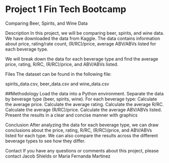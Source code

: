 # Project 1 Fin Tech Bootcamp
Comparing Beer, Spirits, and Wine Data

Description
In this project, we will be comparing beer, spirits, and wine data. We have downloaded the data from Kaggle. The data contains information about price, rating/rate count, (R/RC)/price, average ABV/ABVs listed for each beverage type.

We will break down the data for each beverage type and find the average price, rating, R/RC, (R/RC)/price, and ABV/ABVs listed.

Files
The dataset can be found in the following file:

spirits_data.csv, beer_data.csv and wine_data.csv

##Methodology
Load the data into a Python environment.
Separate the data by beverage type (beer, spirits, wine).
For each beverage type:
Calculate the average price.
Calculate the average rating.
Calculate the average R/RC.
Calculate the average (R/RC)/price.
Calculate the average ABV/ABVs listed.
Present the results in a clear and concise manner with graphics 

Conclusion
After analyzing the data for each beverage type, we can draw conclusions about the price, rating, R/RC, (R/RC)/price, and ABV/ABVs listed for each type. We can also compare the results across the different beverage types to see how they differ.

Contact
If you have any questions or comments about this project, please contact Jacob Shields or Maria Fernanda Martinez 
